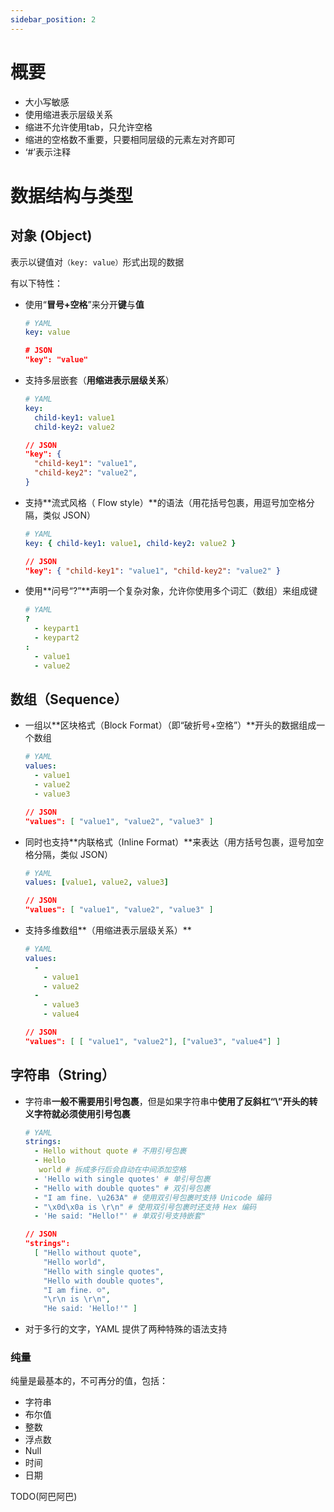 ```yaml
---
sidebar_position: 2
---
```


# 概要
- 大小写敏感
- 使用缩进表示层级关系
- 缩进不允许使用tab，只允许空格
- 缩进的空格数不重要，只要相同层级的元素左对齐即可
- ‘#’表示注释

# 数据结构与类型

## 对象 (Object)

表示以键值对`（key: value）`形式出现的数据

有以下特性：

- 使用“**冒号+空格**”来分开**键**与**值**
  ```YAML
  # YAML
  key: value
  ```

  ```JSON
  # JSON
  "key": "value"
  ```

- 支持多层嵌套（**用缩进表示层级关系**）
  ```YAML
  # YAML
  key:
    child-key1: value1
    child-key2: value2
  ```

  ```JSON
  // JSON
  "key": {
    "child-key1": "value1",
    "child-key2": "value2",
  }
  ```
- 支持**流式风格（ Flow style）**的语法（用花括号包裹，用逗号加空格分隔，类似 JSON）
  ```YAML
  # YAML
  key: { child-key1: value1, child-key2: value2 }
  ```

  ```JSON
  // JSON
  "key": { "child-key1": "value1", "child-key2": "value2" }
  ```

- 使用**问号“?”**声明一个复杂对象，允许你使用多个词汇（数组）来组成键
  ```YAML
  # YAML
  ?
    - keypart1
    - keypart2
  :
    - value1
    - value2

## 数组（Sequence）

- 一组以**区块格式（Block Format）（即“破折号+空格”）**开头的数据组成一个数组
  ```YAML
  # YAML
  values:
    - value1
    - value2
    - value3
  ```
  
  ```JSON
  // JSON
  "values": [ "value1", "value2", "value3" ]
  ```

- 同时也支持**内联格式（Inline Format）**来表达（用方括号包裹，逗号加空格分隔，类似 JSON）
  ```YAML
  # YAML
  values: [value1, value2, value3]
  ```
  
  ```JSON
  // JSON
  "values": [ "value1", "value2", "value3" ]
  ```

- 支持多维数组**（用缩进表示层级关系）**
  ```YAML
  # YAML
  values:
    -
      - value1
      - value2
    -
      - value3
      - value4
  ```

  ```JSON
  // JSON
  "values": [ [ "value1", "value2"], ["value3", "value4"] ]
  ```

## 字符串（String）

- 字符串**一般不需要用引号包裹**，但是如果字符串中**使用了反斜杠“\”开头的转义字符就必须使用引号包裹**
  ```YAML
  # YAML
  strings:
    - Hello without quote # 不用引号包裹
    - Hello
     world # 拆成多行后会自动在中间添加空格
    - 'Hello with single quotes' # 单引号包裹
    - "Hello with double quotes" # 双引号包裹
    - "I am fine. \u263A" # 使用双引号包裹时支持 Unicode 编码
    - "\x0d\x0a is \r\n" # 使用双引号包裹时还支持 Hex 编码
    - 'He said: "Hello!"' # 单双引号支持嵌套"
  ```

  ```JSON
  // JSON
  "strings":
    [ "Hello without quote",
      "Hello world",
      "Hello with single quotes",
      "Hello with double quotes",
      "I am fine. ☺",
      "\r\n is \r\n",
      "He said: 'Hello!'" ]
  ```

- 对于多行的文字，YAML 提供了两种特殊的语法支持

### 纯量
纯量是最基本的，不可再分的值，包括：
- 字符串
- 布尔值
- 整数
- 浮点数
- Null
- 时间
- 日期

TODO(阿巴阿巴)
